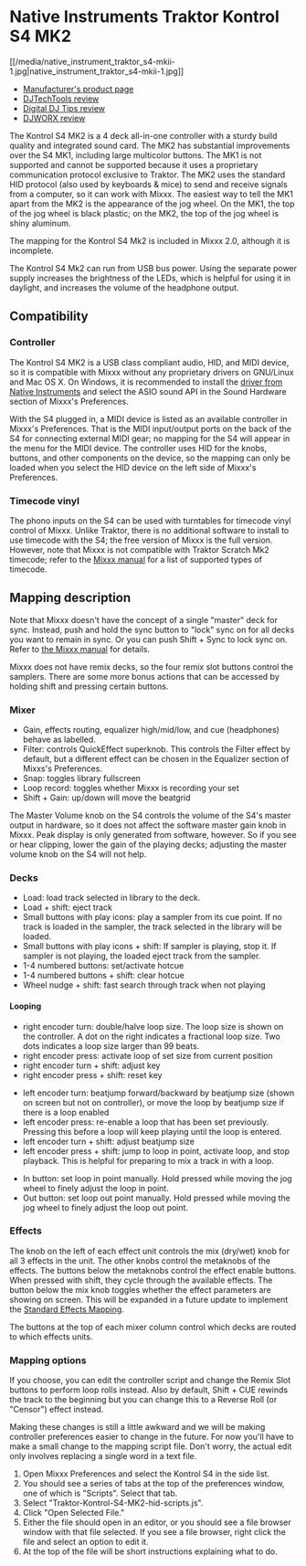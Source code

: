 # Native Instruments Traktor Kontrol S4 MK2

[[/media/native_instrument_traktor_s4-mkii-1.jpg|native\_instrument\_traktor\_s4-mkii-1.jpg]]

  - [Manufacturer's product
    page](https://www.native-instruments.com/en/products/traktor/dj-controllers/traktor-kontrol-s4/)
  - [DJTechTools
    review](http://djtechtools.com/2013/10/22/review-traktor-kontrol-s4-mk2-and-s2-mk2/)
  - [Digital DJ Tips
    review](http://www.digitaldjtips.com/2013/10/review-video-traktor-kontrol-s4-mk2/)
  - [DJWORX
    review](https://djworx.com/review-ni-traktor-kontrol-s4-mk2-dj-controller/)

The Kontrol S4 MK2 is a 4 deck all-in-one controller with a sturdy build
quality and integrated sound card. The MK2 has substantial improvements
over the S4 MK1, including large multicolor buttons. The MK1 is not
supported and cannot be supported because it uses a proprietary
communication protocol exclusive to Traktor. The MK2 uses the standard
HID protocol (also used by keyboards & mice) to send and receive signals
from a computer, so it can work with Mixxx. The easiest way to tell the
MK1 apart from the MK2 is the appearance of the jog wheel. On the MK1,
the top of the jog wheel is black plastic; on the MK2, the top of the
jog wheel is shiny aluminum.

The mapping for the Kontrol S4 Mk2 is included in Mixxx 2.0, although it
is incomplete.

The Kontrol S4 Mk2 can run from USB bus power. Using the separate power
supply increases the brightness of the LEDs, which is helpful for using
it in daylight, and increases the volume of the headphone output.

## Compatibility

### Controller

The Kontrol S4 MK2 is a USB class compliant audio, HID, and MIDI device,
so it is compatible with Mixxx without any proprietary drivers on
GNU/Linux and Mac OS X. On Windows, it is recommended to install the
[driver from Native
Instruments](https://www.native-instruments.com/en/support/downloads/drivers-other-files/)
and select the ASIO sound API in the Sound Hardware section of Mixxx's
Preferences.

With the S4 plugged in, a MIDI device is listed as an available
controller in Mixxx's Preferences. That is the MIDI input/output ports
on the back of the S4 for connecting external MIDI gear; no mapping for
the S4 will appear in the menu for the MIDI device. The controller uses
HID for the knobs, buttons, and other components on the device, so the
mapping can only be loaded when you select the HID device on the left
side of Mixxx's Preferences.

### Timecode vinyl

The phono inputs on the S4 can be used with turntables for timecode
vinyl control of Mixxx. Unlike Traktor, there is no additional software
to install to use timecode with the S4; the free version of Mixxx is the
full version. However, note that Mixxx is not compatible with Traktor
Scratch Mk2 timecode; refer to the [Mixxx
manual](http://mixxx.org/manual/latest/chapters/vinyl_control.html#supported-timecode-media)
for a list of supported types of timecode.

## Mapping description

Note that Mixxx doesn't have the concept of a single "master" deck for
sync. Instead, push and hold the sync button to "lock" sync on for all
decks you want to remain in sync. Or you can push Shift + Sync to lock
sync on. Refer to [the Mixxx
manual](http://www.mixxx.org/manual/2.0/chapters/djing_with_mixxx.html#master-sync)
for details.

Mixxx does not have remix decks, so the four remix slot buttons control
the samplers. There are some more bonus actions that can be accessed by
holding shift and pressing certain buttons.

### Mixer

  - Gain, effects routing, equalizer high/mid/low, and cue (headphones)
    behave as labelled.
  - Filter: controls QuickEffect superknob. This controls the Filter
    effect by default, but a different effect can be chosen in the
    Equalizer section of Mixxs's Preferences.
  - Snap: toggles library fullscreen
  - Loop record: toggles whether Mixxx is recording your set
  - Shift + Gain: up/down will move the beatgrid

The Master Volume knob on the S4 controls the volume of the S4's master
output in hardware, so it does not affect the software master gain knob
in Mixxx. Peak display is only generated from software, however. So if
you see or hear clipping, lower the gain of the playing decks; adjusting
the master volume knob on the S4 will not help.

### Decks

  - Load: load track selected in library to the deck.
  - Load + shift: eject track
  - Small buttons with play icons: play a sampler from its cue point. If
    no track is loaded in the sampler, the track selected in the library
    will be loaded.
  - Small buttons with play icons + shift: If sampler is playing, stop
    it. If sampler is not playing, the loaded eject track from the
    sampler.
  - 1-4 numbered buttons: set/activate hotcue
  - 1-4 numbered buttons + shift: clear hotcue
  - Wheel nudge + shift: fast search through track when not playing

#### Looping

  - right encoder turn: double/halve loop size. The loop size is shown
    on the controller. A dot on the right indicates a fractional loop
    size. Two dots indicates a loop size larger than 99 beats.
  - right encoder press: activate loop of set size from current position
  - right encoder turn + shift: adjust key
  - right encoder press + shift: reset key

<!-- end list -->

  - left encoder turn: beatjump forward/backward by beatjump size (shown
    on screen but not on controller), or move the loop by beatjump size
    if there is a loop enabled
  - left encoder press: re-enable a loop that has been set previously.
    Pressing this before a loop will keep playing until the loop is
    entered.
  - left encoder turn + shift: adjust beatjump size
  - left encoder press + shift: jump to loop in point, activate loop,
    and stop playback. This is helpful for preparing to mix a track in
    with a loop.

<!-- end list -->

  - In button: set loop in point manually. Hold pressed while moving the
    jog wheel to finely adjust the loop in point.
  - Out button: set loop out point manually. Hold pressed while moving
    the jog wheel to finely adjust the loop out point.

### Effects

The knob on the left of each effect unit controls the mix (dry/wet) knob
for all 3 effects in the unit. The other knobs control the metaknobs of
the effects. The buttons below the metaknobs control the effect enable
buttons. When pressed with shift, they cycle through the available
effects. The button below the mix knob toggles whether the effect
parameters are showing on screen. This will be expanded in a future
update to implement the [Standard Effects
Mapping](Standard%20Effects%20Mapping).

The buttons at the top of each mixer column control which decks are
routed to which effects units.

### Mapping options

If you choose, you can edit the controller script and change the Remix
Slot buttons to perform loop rolls instead. Also by default, Shift + CUE
rewinds the track to the beginning but you can change this to a Reverse
Roll (or "Censor") effect instead.

Making these changes is still a little awkward and we will be making
controller preferences easier to change in the future. For now you'll
have to make a small change to the mapping script file. Don't worry, the
actual edit only involves replacing a single word in a text file.

1.  Open Mixxx Preferences and select the Kontrol S4 in the side list.
2.  You should see a series of tabs at the top of the preferences
    window, one of which is "Scripts". Select that tab.
3.  Select "Traktor-Kontrol-S4-MK2-hid-scripts.js". 
4.  Click "Open Selected File."
5.  Either the file should open in an editor, or you should see a file
    browser window with that file selected. If you see a file browser,
    right click the file and select an option to edit it.
6.  At the top of the file will be short instructions explaining what to
    do.
